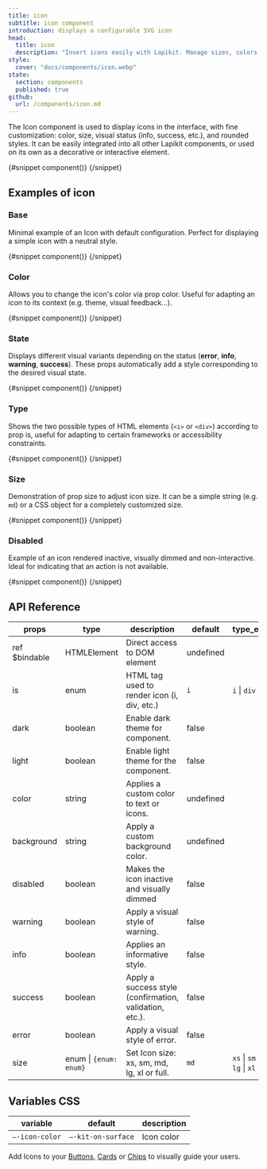 ```yaml
---
title: icon
subtitle: icon component
introduction: displays a configurable SVG icon
head:
  title: icon
  description: "Insert icons easily with Lapikit. Manage sizes, colors, states and seamless integration into your components."
style:
  cover: "docs/components/icon.webp"
state:
  section: components
  published: true
github:
  url: /components/icon.md
---
```


<script>
    import { Sandbox } from '$lib/components/index.js';
    // components
    import IconBase from "$lib/components/docs/icon/icon-base.svelte";
    import IconBaseCode from "$lib/components/docs/icon/icon-base.svelte?raw";
    import IconColor from "$lib/components/docs/icon/icon-color.svelte";
    import IconColorCode from "$lib/components/docs/icon/icon-color.svelte?raw";
    import IconState from "$lib/components/docs/icon/icon-state.svelte";
    import IconStateCode from "$lib/components/docs/icon/icon-state.svelte?raw";
    import IconType from "$lib/components/docs/icon/icon-type.svelte";
    import IconTypeCode from "$lib/components/docs/icon/icon-type.svelte?raw";
    import IconSize from "$lib/components/docs/icon/icon-size.svelte";
    import IconSizeCode from "$lib/components/docs/icon/icon-size.svelte?raw";
    import IconDisabled from "$lib/components/docs/icon/icon-disabled.svelte";
    import IconDisabledCode from "$lib/components/docs/icon/icon-disabled.svelte?raw";
</script>

The Icon component is used to display icons in the interface, with fine customization: color, size, visual status (info, success, etc.), and rounded styles. It can be easily integrated into all other Lapikit components, or used on its own as a decorative or interactive element.

<Sandbox name="icon-sandbox" code={IconBaseCode} presentation>
	{#snippet component()}
		<IconBase/>
	{/snippet}
</Sandbox>

## Examples of icon

### Base

Minimal example of an Icon with default configuration. Perfect for displaying a simple icon with a neutral style.

<Sandbox name="icon-base-sandbox" code={IconBaseCode}>
	{#snippet component()}
		<IconBase/>
	{/snippet}
</Sandbox>

### Color

Allows you to change the icon's color via prop color. Useful for adapting an icon to its context (e.g. theme, visual feedback...).

<Sandbox name="icon-base-sandbox" code={IconColorCode}>
	{#snippet component()}
		<IconColor/>
	{/snippet}
</Sandbox>

### State

Displays different visual variants depending on the status (**error**, **info**, **warning**, **success**). These props automatically add a style corresponding to the desired visual state.

<Sandbox name="icon-state-sandbox" code={IconStateCode}>
	{#snippet component()}
		<IconState/>
	{/snippet}
</Sandbox>

### Type

Shows the two possible types of HTML elements (`<i>` or `<div>`) according to prop is, useful for adapting to certain frameworks or accessibility constraints.

<Sandbox name="icon-type-sandbox" code={IconTypeCode}>
	{#snippet component()}
		<IconType/>
	{/snippet}
</Sandbox>

### Size

Demonstration of prop size to adjust icon size. It can be a simple string (e.g. `md`) or a CSS object for a completely customized size.

<Sandbox name="icon-size-sandbox" code={IconSizeCode}>
	{#snippet component()}
		<IconSize/>
	{/snippet}
</Sandbox>

### Disabled

Example of an icon rendered inactive, visually dimmed and non-interactive. Ideal for indicating that an action is not available.

<Sandbox name="icon-disabled-sandbox" code={IconDisabledCode}>
	{#snippet component()}
		<IconDisabled/>
	{/snippet}
</Sandbox>

## API Reference

| props         | type                   | description                                             | default   | type_extend                                    |
| ------------- | ---------------------- | ------------------------------------------------------- | --------- | ---------------------------------------------- |
| ref $bindable | HTMLElement            | Direct access to DOM element                            | undefined |                                                |
| is            | enum                   | HTML tag used to render icon (i, div, etc.)             | `i`       | `i` \| `div`                                   |
| dark          | boolean                | Enable dark theme for component.                        | false     |                                                |
| light         | boolean                | Enable light theme for the component.                   | false     |                                                |
| color         | string                 | Applies a custom color to text or icons.                | undefined |                                                |
| background    | string                 | Apply a custom background color.                        | undefined |                                                |
| disabled      | boolean                | Makes the icon inactive and visually dimmed             | false     |                                                |
| warning       | boolean                | Apply a visual style of warning.                        | false     |                                                |
| info          | boolean                | Applies an informative style.                           | false     |                                                |
| success       | boolean                | Apply a success style (confirmation, validation, etc.). | false     |                                                |
| error         | boolean                | Apply a visual style of error.                          | false     |
| size          | enum \| `{enum: enum}` | Set Icon size: xs, sm, md, lg, xl or full.              | `md`      | `xs` \| `sm` \| `md` \| `lg` \| `xl` \| `full` |

## Variables CSS

| variable       | default            | description |
| -------------- | ------------------ | ----------- |
| `–-icon-color` | `–-kit-on-surface` | Icon color  |

Add Icons to your [Buttons](/docs/components/button), [Cards](/docs/components/card) or [Chips](/docs/components/chip) to visually guide your users.
